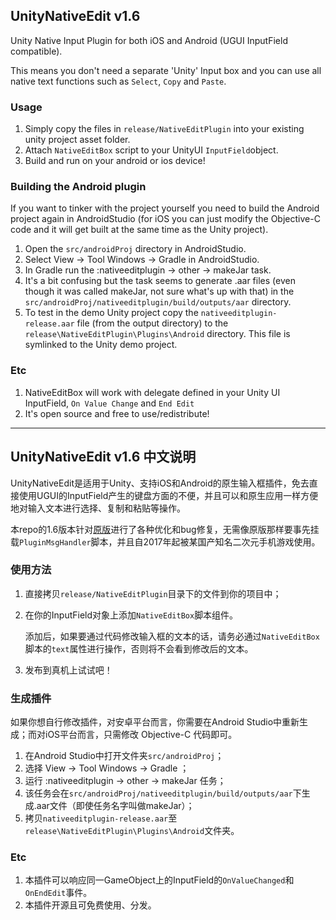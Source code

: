 ## UnityNativeEdit v1.6
Unity Native Input Plugin for both iOS and Android (UGUI InputField compatible).

This means you don't need a separate 'Unity' Input box and you can use all native text functions such as `Select`, `Copy` and `Paste`.

### Usage
1. Simply copy the files in `release/NativeEditPlugin` into your existing unity project asset folder.
2. Attach ```NativeEditBox``` script to your UnityUI ```InputField```object.
3. Build and run on your android or ios device!

### Building the Android plugin
If you want to tinker with the project yourself you need to build the Android project again in AndroidStudio (for iOS you can just modify the Objective-C code and it will get built at the same time as the Unity project). 

1. Open the `src/androidProj` directory in AndroidStudio.
2. Select View -> Tool Windows -> Gradle in AndroidStudio.
3. In Gradle run the :nativeeditplugin -> other -> makeJar task.
4. It's a bit confusing but the task seems to generate .aar files (even though it was called makeJar, not sure what's up with that) in the `src/androidProj/nativeeditplugin/build/outputs/aar` directory.
5. To test in the demo Unity project copy the `nativeeditplugin-release.aar` file (from the output directory) to the `release\NativeEditPlugin\Plugins\Android` directory. This file is symlinked to the Unity demo project.

### Etc
1. NativeEditBox will work with delegate defined in your Unity UI InputField, `On Value Change` and `End Edit`
2. It's open source and free to use/redistribute!

- - -
## UnityNativeEdit v1.6 中文说明
UnityNativeEdit是适用于Unity、支持iOS和Android的原生输入框插件，免去直接使用UGUI的InputField产生的键盘方面的不便，并且可以和原生应用一样方便地对输入文本进行选择、复制和粘贴等操作。

本repo的1.6版本针对[原版](https://github.com/YousicianGit/UnityNativeEdit/)进行了各种优化和bug修复，无需像原版那样要事先挂载`PluginMsgHandler`脚本，并且自2017年起被某国产知名二次元手机游戏使用。

### 使用方法
1. 直接拷贝`release/NativeEditPlugin`目录下的文件到你的项目中；
2. 在你的InputField对象上添加`NativeEditBox`脚本组件。

    添加后，如果要通过代码修改输入框的文本的话，请务必通过`NativeEditBox`脚本的`text`属性进行操作，否则将不会看到修改后的文本。
3. 发布到真机上试试吧！

### 生成插件
如果你想自行修改插件，对安卓平台而言，你需要在Android Studio中重新生成；而对iOS平台而言，只需修改 Objective-C 代码即可。

1. 在Android Studio中打开文件夹`src/androidProj`；
2. 选择 View -> Tool Windows -> Gradle ；
3. 运行 :nativeeditplugin -> other -> makeJar 任务；
4. 该任务会在`src/androidProj/nativeeditplugin/build/outputs/aar`下生成.aar文件（即使任务名字叫做makeJar）；
5. 拷贝`nativeeditplugin-release.aar`至`release\NativeEditPlugin\Plugins\Android`文件夹。

### Etc
1. 本插件可以响应同一GameObject上的InputField的`OnValueChanged`和`OnEndEdit`事件。
2. 本插件开源且可免费使用、分发。
